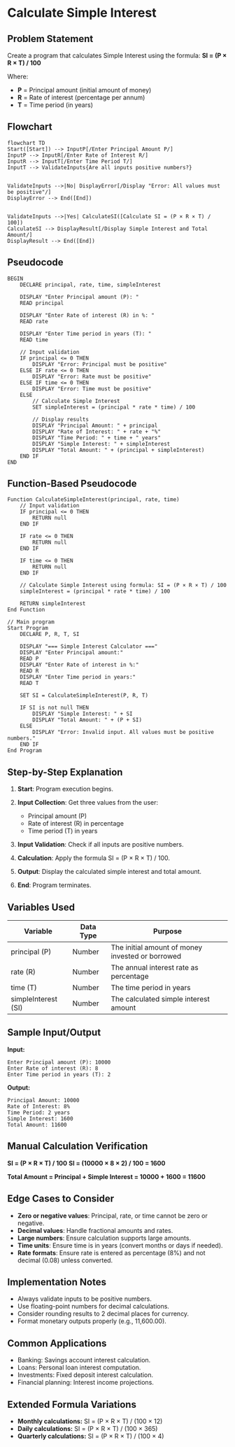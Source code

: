 # Calculate Simple Interest

## Problem Statement

Create a program that calculates Simple Interest using the formula: **SI = (P × R × T) / 100**

Where:

* **P** = Principal amount (initial amount of money)
* **R** = Rate of interest (percentage per annum)
* **T** = Time period (in years)

## Flowchart

```mermaid
flowchart TD
Start([Start]) --> InputP[/Enter Principal Amount P/]
InputP --> InputR[/Enter Rate of Interest R/]
InputR --> InputT[/Enter Time Period T/]
InputT --> ValidateInputs{Are all inputs positive numbers?}


ValidateInputs -->|No| DisplayError[/Display "Error: All values must be positive"/]
DisplayError --> End([End])


ValidateInputs -->|Yes| CalculateSI([Calculate SI = (P × R × T) / 100])
CalculateSI --> DisplayResult[/Display Simple Interest and Total Amount/]
DisplayResult --> End([End])
```

## Pseudocode

```
BEGIN
    DECLARE principal, rate, time, simpleInterest

    DISPLAY "Enter Principal amount (P): "
    READ principal

    DISPLAY "Enter Rate of interest (R) in %: "
    READ rate

    DISPLAY "Enter Time period in years (T): "
    READ time

    // Input validation
    IF principal <= 0 THEN
        DISPLAY "Error: Principal must be positive"
    ELSE IF rate <= 0 THEN
        DISPLAY "Error: Rate must be positive"
    ELSE IF time <= 0 THEN
        DISPLAY "Error: Time must be positive"
    ELSE
        // Calculate Simple Interest
        SET simpleInterest = (principal * rate * time) / 100

        // Display results
        DISPLAY "Principal Amount: " + principal
        DISPLAY "Rate of Interest: " + rate + "%"
        DISPLAY "Time Period: " + time + " years"
        DISPLAY "Simple Interest: " + simpleInterest
        DISPLAY "Total Amount: " + (principal + simpleInterest)
    END IF
END
```

## Function-Based Pseudocode

```
Function CalculateSimpleInterest(principal, rate, time)
    // Input validation
    IF principal <= 0 THEN
        RETURN null
    END IF

    IF rate <= 0 THEN
        RETURN null
    END IF

    IF time <= 0 THEN
        RETURN null
    END IF

    // Calculate Simple Interest using formula: SI = (P × R × T) / 100
    simpleInterest = (principal * rate * time) / 100

    RETURN simpleInterest
End Function

// Main program
Start Program
    DECLARE P, R, T, SI

    DISPLAY "=== Simple Interest Calculator ==="
    DISPLAY "Enter Principal amount:"
    READ P
    DISPLAY "Enter Rate of interest in %:"
    READ R
    DISPLAY "Enter Time period in years:"
    READ T

    SET SI = CalculateSimpleInterest(P, R, T)

    IF SI is not null THEN
        DISPLAY "Simple Interest: " + SI
        DISPLAY "Total Amount: " + (P + SI)
    ELSE
        DISPLAY "Error: Invalid input. All values must be positive numbers."
    END IF
End Program
```

## Step-by-Step Explanation

1. **Start**: Program execution begins.
2. **Input Collection**: Get three values from the user:

   * Principal amount (P)
   * Rate of interest (R) in percentage
   * Time period (T) in years
3. **Input Validation**: Check if all inputs are positive numbers.
4. **Calculation**: Apply the formula SI = (P × R × T) / 100.
5. **Output**: Display the calculated simple interest and total amount.
6. **End**: Program terminates.

## Variables Used

| Variable            | Data Type | Purpose                                          |
| ------------------- | --------- | ------------------------------------------------ |
| principal (P)       | Number    | The initial amount of money invested or borrowed |
| rate (R)            | Number    | The annual interest rate as percentage           |
| time (T)            | Number    | The time period in years                         |
| simpleInterest (SI) | Number    | The calculated simple interest amount            |

## Sample Input/Output

**Input:**

```
Enter Principal amount (P): 10000
Enter Rate of interest (R): 8
Enter Time period in years (T): 2
```

**Output:**

```
Principal Amount: 10000
Rate of Interest: 8%
Time Period: 2 years
Simple Interest: 1600
Total Amount: 11600
```

## Manual Calculation Verification

**SI = (P × R × T) / 100**
**SI = (10000 × 8 × 2) / 100 = 1600**

**Total Amount = Principal + Simple Interest = 10000 + 1600 = 11600**

## Edge Cases to Consider

* **Zero or negative values**: Principal, rate, or time cannot be zero or negative.
* **Decimal values**: Handle fractional amounts and rates.
* **Large numbers**: Ensure calculation supports large amounts.
* **Time units**: Ensure time is in years (convert months or days if needed).
* **Rate formats**: Ensure rate is entered as percentage (8%) and not decimal (0.08) unless converted.

## Implementation Notes

* Always validate inputs to be positive numbers.
* Use floating-point numbers for decimal calculations.
* Consider rounding results to 2 decimal places for currency.
* Format monetary outputs properly (e.g., 11,600.00).

## Common Applications

* Banking: Savings account interest calculation.
* Loans: Personal loan interest computation.
* Investments: Fixed deposit interest calculation.
* Financial planning: Interest income projections.

## Extended Formula Variations

* **Monthly calculations:** SI = (P × R × T) / (100 × 12)
* **Daily calculations:** SI = (P × R × T) / (100 × 365)
* **Quarterly calculations:** SI = (P × R × T) / (100 × 4)
